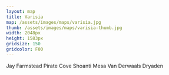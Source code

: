 ```yaml
---
layout: map
title: Varisia
map: /assets/images/maps/varisia.jpg
thumb: /assets/images/maps/varisia-thumb.jpg
width: 2048px
height: 1583px
gridsize: 150
gridcolor: F00
---
```

<span class="--left" style="top:1332px;left:551px;">Jay Farmstead</span>
<span class="hidden --right" style="top:1155px;left:294px;">Pirate Cove</span>
<span class="moonfeather --right" style="top:283px;left:1394px;">Shoanti Mesa</span>
<span class="--left" style="top:140px;left:140px;">Van Derwaals</span>
<span class="venalis --left" style="top:830px;left:830px;">Dryaden</span>
<!-- 
<span class="anakis --right" style="top:1107px;left:1311px;">Ilustriram</span>
<span class="hiddennn anakis --left" style="top:3307px;left:1843px;">Creativity's Cradle</span>
<span class="pring --right" style="top:441px;left:1264px;">Xunjifeng Monestary</span>
<span class="pring --left" style="top:1932px;left:1723px;">Khurshid Grounds</span>
<span class="hiddennn pring --right" style="top:1904px;left:1523px;">Dumitru Village</span>
<span class="hiddennn pring --right" style="top:1969px;left:1596px;">Gulbrandia</span>
<span class="hiddennn pring --right" style="top:2925px;left:458px;">Elvyta Isle</span>
 -->
